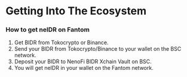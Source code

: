 # Getting Into The Ecosystem

### How to get neIDR on Fantom

1. Get BIDR from Tokocrypto or Binance.
2. Send your BIDR from Tokocrypto/Binance to your wallet on the BSC network.&#x20;
3. Deposit your BIDR to NenoFi BIDR Xchain Vault on BSC.
4. You will get neIDR in your wallet on the Fantom network.
